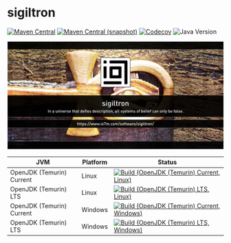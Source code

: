 sigiltron
===

[![Maven Central](https://img.shields.io/maven-central/v/com.io7m.sigiltron/sigiltron.svg?style=flat-square)](http://search.maven.org/#search%7Cga%7C1%7Cg%3A%22sigiltron%22)
[![Maven Central (snapshot)](https://img.shields.io/nexus/s/com.io7m.sigiltron/sigiltron?server=https%3A%2F%2Fs01.oss.sonatype.org&style=flat-square)](https://s01.oss.sonatype.org/content/repositories/snapshots/com/io7m/sigiltron/)
[![Codecov](https://img.shields.io/codecov/c/github/io7m-com/sigiltron.svg?style=flat-square)](https://codecov.io/gh/io7m-com/sigiltron)
![Java Version](https://img.shields.io/badge/21-java?label=java&color=e6c35c)

![sigiltron](./src/site/resources/sigiltron.jpg?raw=true)

| JVM | Platform | Status |
|-----|----------|--------|
| OpenJDK (Temurin) Current | Linux | [![Build (OpenJDK (Temurin) Current, Linux)](https://img.shields.io/github/actions/workflow/status/io7m-com/sigiltron/main.linux.temurin.current.yml)](https://www.github.com/io7m-com/sigiltron/actions?query=workflow%3Amain.linux.temurin.current)|
| OpenJDK (Temurin) LTS | Linux | [![Build (OpenJDK (Temurin) LTS, Linux)](https://img.shields.io/github/actions/workflow/status/io7m-com/sigiltron/main.linux.temurin.lts.yml)](https://www.github.com/io7m-com/sigiltron/actions?query=workflow%3Amain.linux.temurin.lts)|
| OpenJDK (Temurin) Current | Windows | [![Build (OpenJDK (Temurin) Current, Windows)](https://img.shields.io/github/actions/workflow/status/io7m-com/sigiltron/main.windows.temurin.current.yml)](https://www.github.com/io7m-com/sigiltron/actions?query=workflow%3Amain.windows.temurin.current)|
| OpenJDK (Temurin) LTS | Windows | [![Build (OpenJDK (Temurin) LTS, Windows)](https://img.shields.io/github/actions/workflow/status/io7m-com/sigiltron/main.windows.temurin.lts.yml)](https://www.github.com/io7m-com/sigiltron/actions?query=workflow%3Amain.windows.temurin.lts)|
